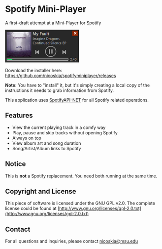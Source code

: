 # Spotify Mini-Player
A first-draft attempt at a Mini-Player for Spotify

![screenshot](https://raw.githubusercontent.com/nicoskia/spotifyminiplayer/master/miniplayer2.png)

Download the installer here: https://github.com/nicoskia/spotifyminiplayer/releases

**Note:** You have to "install" it, but it's simply creating a local copy of the instructions it needs to grab information from Spotify.

This application uses [SpotifyAPI-NET](https://github.com/JohnnyCrazy/SpotifyAPI-NET) for all Spotify related operations.

## Features
* View the current playing track in a comfy way
* Play, pause and skip tracks without opening Spotify
* Always on top 
* View album art and song duration
* Song/Artist/Album links to Spotify

## Notice
This is **not** a Spotify replacement. You need both running at the same time.

## Copyright and License
This piece of software is licensed under the GNU GPL v2.0. The complete license could be found at [http://www.gnu.org/licenses/gpl-2.0.txt](http://www.gnu.org/licenses/gpl-2.0.txt)

## Contact
For all questions and inquiries, please contact nicoskia@msu.edu
